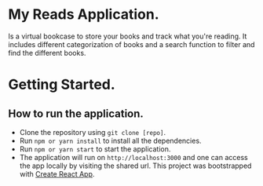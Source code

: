 # My Reads Application.

Is a virtual bookcase to store your books and track what you're reading. It includes different categorization of books and a search function to filter and find the different books.

# Getting Started.

## How to run the application.

- Clone the repository using `git clone [repo]`.
- Run `npm or yarn install` to install all the dependencies.
- Run `npm or yarn start` to start the application.
- The application will run on `http://localhost:3000` and one can access the app locally by visiting the shared url.
  This project was bootstrapped with [Create React App](https://github.com/facebook/create-react-app).
